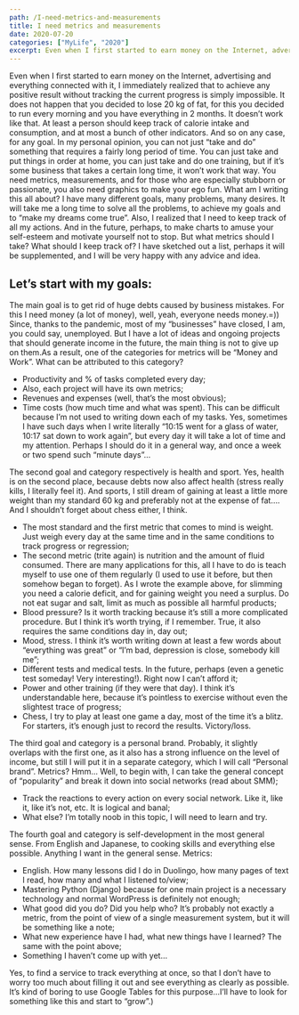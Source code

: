 ```yaml
---
path: /I-need-metrics-and-measurements
title: I need metrics and measurements
date: 2020-07-20
categories: ["MyLife", "2020"]
excerpt: Even when I first started to earn money on the Internet, advertising and everything connected with it, I immediately realized that to achieve any positive result without tracking the current progress is simply impossible. It does not happen that you decided to lose 20 kg of fat, for this you decided to run every morning and you have everything in 2 months.
---
```


Even when I first started to earn money on the Internet, advertising and everything connected with it, I immediately realized that to achieve any positive result without tracking the current progress is simply impossible. It does not happen that you decided to lose 20 kg of fat, for this you decided to run every morning and you have everything in 2 months. It doesn’t work like that. At least a person should keep track of calorie intake and consumption, and at most a bunch of other indicators. And so on any case, for any goal. In my personal opinion, you can not just “take and do” something that requires a fairly long period of time. You can just take and put things in order at home, you can just take and do one training, but if it’s some business that takes a certain long time, it won’t work that way. You need metrics, measurements, and for those who are especially stubborn or passionate, you also need graphics to make your ego fun. What am I writing this all about? I have many different goals, many problems, many desires. It will take me a long time to solve all the problems, to achieve my goals and to “make my dreams come true”. Also, I realized that I need to keep track of all my actions. And in the future, perhaps, to make charts to amuse your self-esteem and motivate yourself not to stop. But what metrics should I take? What should I keep track of? I have sketched out a list, perhaps it will be supplemented, and I will be very happy with any advice and idea.

## Let’s start with my goals:

The main goal is to get rid of huge debts caused by business mistakes. For this I need money (a lot of money), well, yeah, everyone needs money.=)) Since, thanks to the pandemic, most of my “businesses” have closed, I am, you could say, unemployed. But I have a lot of ideas and ongoing projects that should generate income in the future, the main thing is not to give up on them.As a result, one of the categories for metrics will be “Money and Work”. What can be attributed to this category?

- Productivity and % of tasks completed every day;
- Also, each project will have its own metrics;
- Revenues and expenses (well, that’s the most obvious);
- Time costs (how much time and what was spent). This can be difficult because I’m not used to writing down each of my tasks. Yes, sometimes I have such days when I write literally “10:15 went for a glass of water, 10:17 sat down to work again”, but every day it will take a lot of time and my attention. Perhaps I should do it in a general way, and once a week or two spend such “minute days”…

The second goal and category respectively is health and sport. Yes, health is on the second place, because debts now also affect health (stress really kills, I literally feel it). And sports, I still dream of gaining at least a little more weight than my standard 60 kg and preferably not at the expense of fat…. And I shouldn’t forget about chess either, I think.

- The most standard and the first metric that comes to mind is weight. Just weigh every day at the same time and in the same conditions to track progress or regression;
- The second metric (trite again) is nutrition and the amount of fluid consumed. There are many applications for this, all I have to do is teach myself to use one of them regularly (I used to use it before, but then somehow began to forget). As I wrote the example above, for slimming you need a calorie deficit, and for gaining weight you need a surplus. Do not eat sugar and salt, limit as much as possible all harmful products;
- Blood pressure? Is it worth tracking because it’s still a more complicated procedure. But I think it’s worth trying, if I remember. True, it also requires the same conditions day in, day out;
- Mood, stress. I think it’s worth writing down at least a few words about “everything was great” or “I’m bad, depression is close, somebody kill me”;
- Different tests and medical tests. In the future, perhaps (even a genetic test someday! Very interesting!). Right now I can’t afford it;
- Power and other training (if they were that day). I think it’s understandable here, because it’s pointless to exercise without even the slightest trace of progress;
- Chess, I try to play at least one game a day, most of the time it’s a blitz. For starters, it’s enough just to record the results. Victory/loss.

The third goal and category is a personal brand. Probably, it slightly overlaps with the first one, as it also has a strong influence on the level of income, but still I will put it in a separate category, which I will call “Personal brand”. Metrics? Hmm… Well, to begin with, I can take the general concept of “popularity” and break it down into social networks (read about SMM);

- Track the reactions to every action on every social network. Like it, like it, like it’s not, etc. It is logical and banal;
- What else? I’m totally noob in this topic, I will need to learn and try.

The fourth goal and category is self-development in the most general sense. From English and Japanese, to cooking skills and everything else possible. Anything I want in the general sense. Metrics:

- English. How many lessons did I do in Duolingo, how many pages of text I read, how many and what I listened to/view;
- Mastering Python (Django) because for one main project is a necessary technology and normal WordPress is definitely not enough;
- What good did you do? Did you help who? It’s probably not exactly a metric, from the point of view of a single measurement system, but it will be something like a note;
- What new experience have I had, what new things have I learned? The same with the point above;
- Something I haven’t come up with yet…

Yes, to find a service to track everything at once, so that I don’t have to worry too much about filling it out and see everything as clearly as possible. It’s kind of boring to use Google Tables for this purpose…I’ll have to look for something like this and start to “grow”.)
